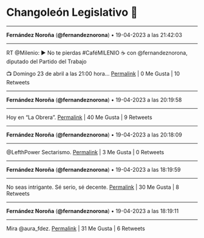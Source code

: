 # Changoleón Legislativo 🙈
*****
**Fernández Noroña** (**@fernandeznorona**) • 19-04-2023 a las 21:42:03
*****
RT @Milenio: ▶️ No te pierdas #CaféMILENIO ☕ con @fernandeznorona, diputado del Partido del Trabajo


📺 Domingo 23 de abril a las 21:00 hora…
[Permalink](https://twitter.com/fernandeznorona/status/1648924970951790594) | 0 Me Gusta | 10 Retweets
*****
**Fernández Noroña** (**@fernandeznorona**) • 19-04-2023 a las 20:19:58
*****
Hoy en “La Obrera”.
[Permalink](https://twitter.com/fernandeznorona/status/1648904313517768704) | 40 Me Gusta | 9 Retweets
*****
**Fernández Noroña** (**@fernandeznorona**) • 19-04-2023 a las 20:18:09
*****
@LefthPower Sectarismo.
[Permalink](https://twitter.com/fernandeznorona/status/1648903856309547008) | 3 Me Gusta | 0 Retweets
*****
**Fernández Noroña** (**@fernandeznorona**) • 19-04-2023 a las 18:19:59
*****
No seas intrigante. Sé serio, sé decente.
[Permalink](https://twitter.com/fernandeznorona/status/1648874122167078913) | 30 Me Gusta | 8 Retweets
*****
**Fernández Noroña** (**@fernandeznorona**) • 19-04-2023 a las 18:19:11
*****
Mira @aura_fdez.
[Permalink](https://twitter.com/fernandeznorona/status/1648873919947079680) | 31 Me Gusta | 6 Retweets